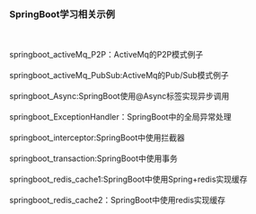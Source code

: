 <h3>SpringBoot学习相关示例</h3><br/><br/>
springboot_activeMq_P2P：ActiveMq的P2P模式例子<br/><br/>
springboot_activeMq_PubSub:ActiveMq的Pub/Sub模式例子<br/><br/>
springboot_Async:SpringBoot使用@Async标签实现异步调用<br/><br/>
springboot_ExceptionHandler：SpringBoot中的全局异常处理<br/><br/>
springboot_interceptor:SpringBoot中使用拦截器<br/><br/>
springboot_transaction:SpringBoot中使用事务<br/><br/>
springboot_redis_cache1:SpringBoot中使用Spring+redis实现缓存<br/><br/>
springboot_redis_cache2：SpringBoot中使用redis实现缓存<br/><br/>